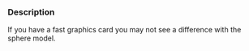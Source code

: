 ### Description
If you have a fast graphics card you may not see a difference with the sphere model.
